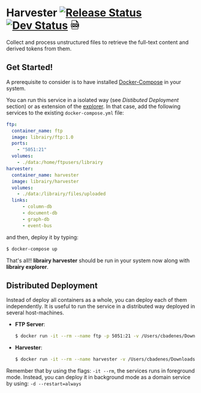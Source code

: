 # Harvester [![Release Status](https://travis-ci.org/librairy/harvester-file.svg?branch=master)](https://travis-ci.org/librairy/harvester-file) [![Dev Status](https://travis-ci.org/librairy/harvester-file.svg?branch=develop)](https://travis-ci.org/librairy/harvester-file) [![Doc](https://raw.githubusercontent.com/librairy/resources/master/figures/interface.png)](https://rawgit.com/librairy/harvester-file/doc/report/index.html)

Collect and process unstructured files to retrieve the full-text content and derived tokens from them.

## Get Started!

A prerequisite to consider is to have installed [Docker-Compose](https://docs.docker.com/compose/) in your system.

You can run this service in a isolated way (see *Distibuted Deployment* section) or as extension of the [explorer](https://github.com/librairy/explorer).
In that case, add the following services to the existing `docker-compose.yml` file:

```yml
ftp:
  container_name: ftp
  image: librairy/ftp:1.0
  ports:
    - "5051:21"
  volumes:
    - ./data:/home/ftpusers/librairy
harvester:
  container_name: harvester
  image: librairy/harvester
  volumes:
    - ./data:/librairy/files/uploaded
  links:
      - column-db
      - document-db
      - graph-db
      - event-bus
```

and then, deploy it by typing:

```sh
$ docker-compose up
```
That's all!! **librairy harvester** should be run in your system now along with **librairy explorer**.

## Distributed Deployment

Instead of deploy all containers as a whole, you can deploy each of them independently. It is useful to run the service in a distributed way deployed in several host-machines.

- **FTP Server**:
    ```sh
    $ docker run -it --rm --name ftp -p 5051:21 -v /Users/cbadenes/Downloads/ftp:/librairy/files/uploaded librairy/ftp:1.0
    ```

- **Harvester**:
    ```sh
    $ docker run -it --rm --name harvester -v /Users/cbadenes/Downloads/ftp:/librairy/files/uploaded librairy/harvester
    ```

Remember that by using the flags: `-it --rm`, the services runs in foreground mode. Instead, you can deploy it in background mode as a domain service by using: `-d --restart=always`